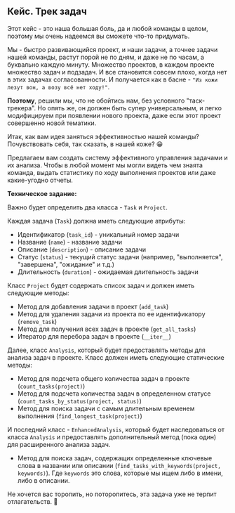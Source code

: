 ## Кейс. Трек задач

Этот кейс - это наша большая боль, да и любой команды в целом, поэтому мы очень надеемся вы сможете что-то придумать.

Мы - быстро развивающийся проект, и наши задачи, а точнее задачи нашей команды, растут порой не по дням, и даже не по часам, а буквально каждую минуту. Множество проектов, в каждом проекте множество задач и подзадач. И все становится совсем плохо, когда нет в этих задачах согласованности. И получается как в басне - `"Из кожи лезут вон, а возу всё нет ходу!"`.

**Поэтому**, решили мы, что не обойтись нам, без условного "таск-трекера". Но опять же, он должен быть супер универсальным, и легко модифицируем при появлении нового проекта, даже если этот проект совершенно новой тематики.

Итак, как вам идея заняться эффективностью нашей команды? Почувствовать себя, так сказать, в нашей коже? 😁

Предлагаем вам создать систему эффективного управления задачами и их анализа. Чтобы в любой момент мы могли видеть чем знаята команда, выдать статистику по ходу выполнения проектов или даже какие-угодно отчеты.

**Техническое задание:**

Важно будет определить два класса - `Task` и `Project`.

Каждая задача (`Task`) должна иметь следующие атрибуты:

- Идентификатор (`task_id`) - уникальный номер задачи
- Название (`name`) - название задачи
- Описание (`description`) - описание задачи
- Статус (`status`) - текущий статус задачи (например, "выполняется", "завершена", "ожидание" и т.д.)
- Длительность (`duration`) - ожидаемая длительность задачи

Класс `Project` будет содержать список задач и должен иметь следующие методы:

- Метод для добавления задачи в проект (`add_task`)
- Метод для удаления задачи из проекта по ее идентификатору (`remove_task`)
- Метод для получения всех задач в проекте (`get_all_tasks`)
- Итератор для перебора задач в проекте (`__iter__`)

Далее, класс `Analysis`, который будет предоставлять методы для анализа задач в проекте. Класс должен иметь следующие статические методы:

- Метод для подсчета общего количества задач в проекте (`count_tasks(project)`)
- Метод для подсчета количества задач в определенном статусе (`count_tasks_by_status(project, status)`)
- Метод для поиска задачи с самым длительным временем выполнения (`find_longest_task(project)`)

И последний класс - `EnhancedAnalysis`, который будет наследоваться от класса `Analysis` и предоставлять дополнительный метод (пока один) для расширенного анализа задач.

- Метод для поиска задач, содержащих определенные ключевые слова в названии или описании (`find_tasks_with_keywords(project, keywords)`). Где `keywords` это слова, которые мы ищем либо в имени, либо в описании.

Не хочется вас торопить, но поторопитесь, эта задача уже не терпит отлагательств. 🤯

